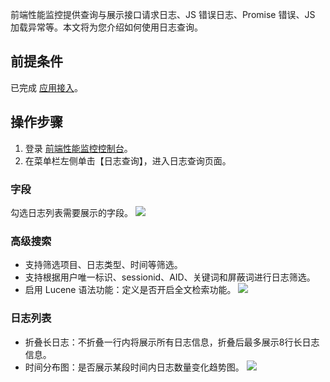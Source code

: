 前端性能监控提供查询与展示接口请求日志、JS 错误日志、Promise 错误、JS 加载异常等。本文将为您介绍如何使用日志查询。

## 前提条件
已完成 [应用接入](https://cloud.tencent.com/document/product/1464/58145)。

## 操作步骤
1. 登录 [前端性能监控控制台](https://console.cloud.tencent.com/rum)。
2. 在菜单栏左侧单击【日志查询】，进入日志查询页面。


### 字段
勾选日志列表需要展示的字段。
![](https://main.qcloudimg.com/raw/d18f21cd6649dd8924d0ad489800ec58.png)

### 高级搜索
- 支持筛选项目、日志类型、时间等筛选。
- 支持根据用户唯一标识、sessionid、AID、关键词和屏蔽词进行日志筛选。
- 启用 Lucene 语法功能：定义是否开启全文检索功能。
![](https://main.qcloudimg.com/raw/204a206c9416d0ad6b1d8c51b813d980.png)

### 日志列表
- 折叠长日志：不折叠一行内将展示所有日志信息，折叠后最多展示8行长日志信息。
- 时间分布图：是否展示某段时间内日志数量变化趋势图。
![](https://main.qcloudimg.com/raw/f4e59eaeec53e631c71690d0ce4c1996.png)

